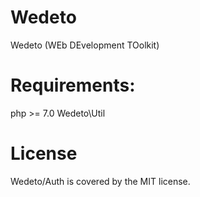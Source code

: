 # Wedeto
Wedeto (WEb DEvelopment TOolkit)

# Requirements:

php >= 7.0
Wedeto\Util

# License

Wedeto/Auth is covered by the MIT license.
